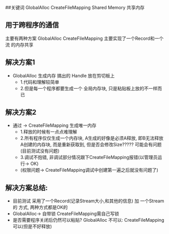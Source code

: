 ##关键词
GlobalAlloc CreateFileMapping Shared Memory 共享内存
## 用于跨程序的通信
主要有两种方案 GlobalAlloc CreateFileMapping
主要实现了一个Record和一个流 的内存共享
## 解决方案1
+ GlobalAlloc 生成内存 搞出的 Handle 放在剪切板上
	+ 1.代码和理解较简单
	+ 2.但是每一个程序都要生成一个 全局内存块, 只是粘贴板上放的不一样而已
## 解决方案2	
+ 通过 -> CreateFileMapping 生成唯一内存
    + 1.释放的时候有一点点难理解
	+ 2.所有程序仅仅生成一个内存块, A生成的好像是必须A释放, 即B无法释放A创建的内存块, 而是重新获取到, 但是否会修改Size?????  可能会有问题(目前测试没有问题)
	+ 3.调试不抱错, 非调试部分情况跟下CreateFileMapping报错(以管理员运行-> OK)
	+ (权限问题-> CreateFileMapping调试中创建第一遍之后就没有问题了)
## 解决方案总结:	
+ 目前测试 采用了一个Record(记录Stream大小,和其他的信息) 加 一个Stream的 方式, 两种方式都是OK的
+ GlobalAlloc-> 自带锁 CreateFileMapping需自己写锁
+ 是否需要程序关闭后仍然可以粘贴? GlobalAlloc 不可以: CreateFileMapping 可以(但是不好释放)
